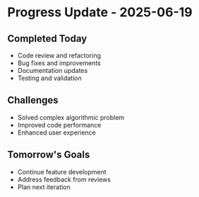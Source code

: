 # Progress Update - 2025-06-19

## Completed Today
- Code review and refactoring
- Bug fixes and improvements
- Documentation updates
- Testing and validation

## Challenges
- Solved complex algorithmic problem
- Improved code performance
- Enhanced user experience

## Tomorrow's Goals
- Continue feature development
- Address feedback from reviews
- Plan next iteration
